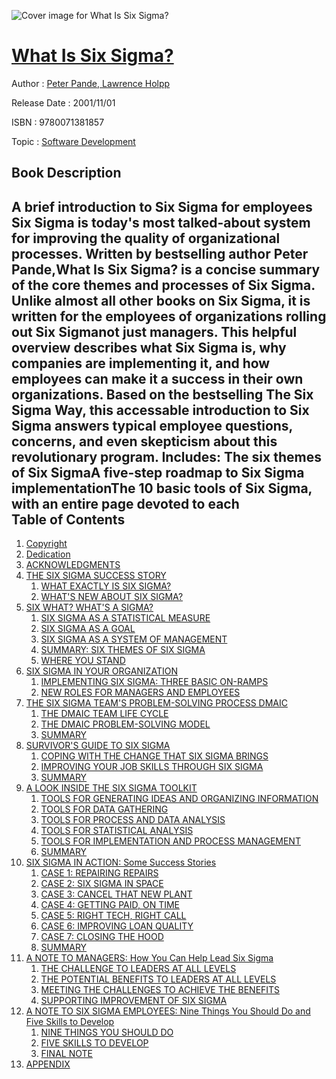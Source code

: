 ![Cover image for What Is Six Sigma?](https://imgdetail.ebookreading.net/cover/cover/software_development/EB9780071381857.jpg)

[What Is Six Sigma?](https://ebookreading.net/view/book/What+Is+Six+Sigma%3F-EB9780071381857_1.html "What Is Six Sigma?")
====================================================================================================================

Author : [Peter Pande](https://ebookreading.net/search/author/Peter+Pande),[ Lawrence Holpp](https://ebookreading.net/search/author/+Lawrence+Holpp)

Release Date : 2001/11/01

ISBN : 9780071381857

Topic : [Software Development](https://ebookreading.net/search/category/software-development)

Book Description
-----------------

A brief introduction to Six Sigma­­ for employees
Six Sigma is today's most talked-about system for improving the quality of organizational processes. Written by bestselling author Peter Pande,What Is Six Sigma? is a concise summary of the core themes and processes of Six Sigma. Unlike almost all other books on Six Sigma, it is written for the employees of organizations rolling out Six Sigma­­not just managers. This helpful overview describes what Six Sigma is, why companies are implementing it, and how employees can make it a success in their own organizations.
Based on the bestselling The Six Sigma Way, this accessable introduction to Six Sigma answers typical employee questions, concerns, and even skepticism about this revolutionary program. Includes:
The six themes of Six SigmaA five-step roadmap to Six Sigma implementationThe 10 basic tools of Six Sigma, with an entire page devoted to each              
Table of Contents
-----------------

1. [Copyright](https://ebookreading.net/view/book/What+Is+Six+Sigma%3F-EB9780071381857_1.html)
1. [Dedication](https://ebookreading.net/view/book/What+Is+Six+Sigma%3F-EB9780071381857_2.html)
1. [ACKNOWLEDGMENTS](https://ebookreading.net/view/book/What+Is+Six+Sigma%3F-EB9780071381857_3.html)
1. [THE SIX SIGMA SUCCESS STORY](https://ebookreading.net/view/book/What+Is+Six+Sigma%3F-EB9780071381857_4.html)
    1. [WHAT EXACTLY IS SIX SIGMA?](https://ebookreading.net/view/book/What+Is+Six+Sigma%3F-EB9780071381857_5.html)
    1. [WHAT&#39;S NEW ABOUT SIX SIGMA?](https://ebookreading.net/view/book/What+Is+Six+Sigma%3F-EB9780071381857_6.html)
1. [SIX WHAT? WHAT&#39;S A SIGMA?](https://ebookreading.net/view/book/What+Is+Six+Sigma%3F-EB9780071381857_7.html)
    1. [SIX SIGMA AS A STATISTICAL MEASURE](https://ebookreading.net/view/book/What+Is+Six+Sigma%3F-EB9780071381857_8.html)
    1. [SIX SIGMA AS A GOAL](https://ebookreading.net/view/book/What+Is+Six+Sigma%3F-EB9780071381857_9.html)
    1. [SIX SIGMA AS A SYSTEM OF MANAGEMENT](https://ebookreading.net/view/book/What+Is+Six+Sigma%3F-EB9780071381857_10.html)
    1. [SUMMARY: SIX THEMES OF SIX SIGMA](https://ebookreading.net/view/book/What+Is+Six+Sigma%3F-EB9780071381857_11.html)
    1. [WHERE YOU STAND](https://ebookreading.net/view/book/What+Is+Six+Sigma%3F-EB9780071381857_12.html)
1. [SIX SIGMA IN YOUR ORGANIZATION](https://ebookreading.net/view/book/What+Is+Six+Sigma%3F-EB9780071381857_13.html)
    1. [IMPLEMENTING SIX SIGMA: THREE BASIC ON-RAMPS](https://ebookreading.net/view/book/What+Is+Six+Sigma%3F-EB9780071381857_14.html)
    1. [NEW ROLES FOR MANAGERS AND EMPLOYEES](https://ebookreading.net/view/book/What+Is+Six+Sigma%3F-EB9780071381857_15.html)
1. [THE SIX SIGMA TEAM&#39;S PROBLEM-SOLVING PROCESS DMAIC](https://ebookreading.net/view/book/What+Is+Six+Sigma%3F-EB9780071381857_16.html)
    1. [THE DMAIC TEAM LIFE CYCLE](https://ebookreading.net/view/book/What+Is+Six+Sigma%3F-EB9780071381857_17.html)
    1. [THE DMAIC PROBLEM-SOLVING MODEL](https://ebookreading.net/view/book/What+Is+Six+Sigma%3F-EB9780071381857_18.html)
    1. [SUMMARY](https://ebookreading.net/view/book/What+Is+Six+Sigma%3F-EB9780071381857_19.html)
1. [SURVIVOR&#39;S GUIDE TO SIX SIGMA](https://ebookreading.net/view/book/What+Is+Six+Sigma%3F-EB9780071381857_20.html)
    1. [COPING WITH THE CHANGE THAT SIX SIGMA BRINGS](https://ebookreading.net/view/book/What+Is+Six+Sigma%3F-EB9780071381857_21.html)
    1. [IMPROVING YOUR JOB SKILLS THROUGH SIX SIGMA](https://ebookreading.net/view/book/What+Is+Six+Sigma%3F-EB9780071381857_22.html)
    1. [SUMMARY](https://ebookreading.net/view/book/What+Is+Six+Sigma%3F-EB9780071381857_23.html)
1. [A LOOK INSIDE THE SIX SIGMA TOOLKIT](https://ebookreading.net/view/book/What+Is+Six+Sigma%3F-EB9780071381857_24.html)
    1. [TOOLS FOR GENERATING IDEAS AND ORGANIZING INFORMATION](https://ebookreading.net/view/book/What+Is+Six+Sigma%3F-EB9780071381857_25.html)
    1. [TOOLS FOR DATA GATHERING](https://ebookreading.net/view/book/What+Is+Six+Sigma%3F-EB9780071381857_26.html)
    1. [TOOLS FOR PROCESS AND DATA ANALYSIS](https://ebookreading.net/view/book/What+Is+Six+Sigma%3F-EB9780071381857_27.html)
    1. [TOOLS FOR STATISTICAL ANALYSIS](https://ebookreading.net/view/book/What+Is+Six+Sigma%3F-EB9780071381857_28.html)
    1. [TOOLS FOR IMPLEMENTATION AND PROCESS MANAGEMENT](https://ebookreading.net/view/book/What+Is+Six+Sigma%3F-EB9780071381857_29.html)
    1. [SUMMARY](https://ebookreading.net/view/book/What+Is+Six+Sigma%3F-EB9780071381857_30.html)
1. [SIX SIGMA IN ACTION: Some Success Stories](https://ebookreading.net/view/book/What+Is+Six+Sigma%3F-EB9780071381857_31.html)
    1. [CASE 1: REPAIRING REPAIRS](https://ebookreading.net/view/book/What+Is+Six+Sigma%3F-EB9780071381857_32.html)
    1. [CASE 2: SIX SIGMA IN SPACE](https://ebookreading.net/view/book/What+Is+Six+Sigma%3F-EB9780071381857_33.html)
    1. [CASE 3: CANCEL THAT NEW PLANT](https://ebookreading.net/view/book/What+Is+Six+Sigma%3F-EB9780071381857_34.html)
    1. [CASE 4: GETTING PAID, ON TIME](https://ebookreading.net/view/book/What+Is+Six+Sigma%3F-EB9780071381857_35.html)
    1. [CASE 5: RIGHT TECH, RIGHT CALL](https://ebookreading.net/view/book/What+Is+Six+Sigma%3F-EB9780071381857_36.html)
    1. [CASE 6: IMPROVING LOAN QUALITY](https://ebookreading.net/view/book/What+Is+Six+Sigma%3F-EB9780071381857_37.html)
    1. [CASE 7: CLOSING THE HOOD](https://ebookreading.net/view/book/What+Is+Six+Sigma%3F-EB9780071381857_38.html)
    1. [SUMMARY](https://ebookreading.net/view/book/What+Is+Six+Sigma%3F-EB9780071381857_39.html)
1. [A NOTE TO MANAGERS: How You Can Help Lead Six Sigma](https://ebookreading.net/view/book/What+Is+Six+Sigma%3F-EB9780071381857_40.html)
    1. [THE CHALLENGE TO LEADERS AT ALL LEVELS](https://ebookreading.net/view/book/What+Is+Six+Sigma%3F-EB9780071381857_41.html)
    1. [THE POTENTIAL BENEFITS TO LEADERS AT ALL LEVELS](https://ebookreading.net/view/book/What+Is+Six+Sigma%3F-EB9780071381857_42.html)
    1. [MEETING THE CHALLENGES TO ACHIEVE THE BENEFITS](https://ebookreading.net/view/book/What+Is+Six+Sigma%3F-EB9780071381857_43.html)
    1. [SUPPORTING IMPROVEMENT OF SIX SIGMA](https://ebookreading.net/view/book/What+Is+Six+Sigma%3F-EB9780071381857_44.html)
1. [A NOTE TO SIX SIGMA EMPLOYEES: Nine Things You Should Do and Five Skills to Develop](https://ebookreading.net/view/book/What+Is+Six+Sigma%3F-EB9780071381857_45.html)
    1. [NINE THINGS YOU SHOULD DO](https://ebookreading.net/view/book/What+Is+Six+Sigma%3F-EB9780071381857_46.html)
    1. [FIVE SKILLS TO DEVELOP](https://ebookreading.net/view/book/What+Is+Six+Sigma%3F-EB9780071381857_47.html)
    1. [FINAL NOTE](https://ebookreading.net/view/book/What+Is+Six+Sigma%3F-EB9780071381857_48.html)
1. [APPENDIX](https://ebookreading.net/view/book/What+Is+Six+Sigma%3F-EB9780071381857_49.html)
